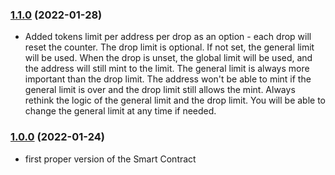 ### [1.1.0](https://github.com/juliancwirko/elven-nft-minter-sc/releases/tag/v1.1.0) (2022-01-28)
- Added tokens limit per address per drop as an option - each drop will reset the counter. The drop limit is optional. If not set, the general limit will be used. When the drop is unset, the global limit will be used, and the address will still mint to the limit. The general limit is always more important than the drop limit. The address won't be able to mint if the general limit is over and the drop limit still allows the mint. Always rethink the logic of the general limit and the drop limit. You will be able to change the general limit at any time if needed.

### [1.0.0](https://github.com/juliancwirko/elven-nft-minter-sc/releases/tag/v1.0.0) (2022-01-24)
- first proper version of the Smart Contract
